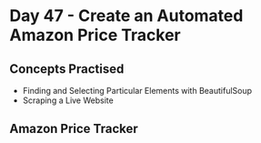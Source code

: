 # Day 47 - Create an Automated Amazon Price Tracker

## Concepts Practised

- Finding and Selecting Particular Elements with BeautifulSoup
- Scraping a Live Website

## Amazon Price Tracker
